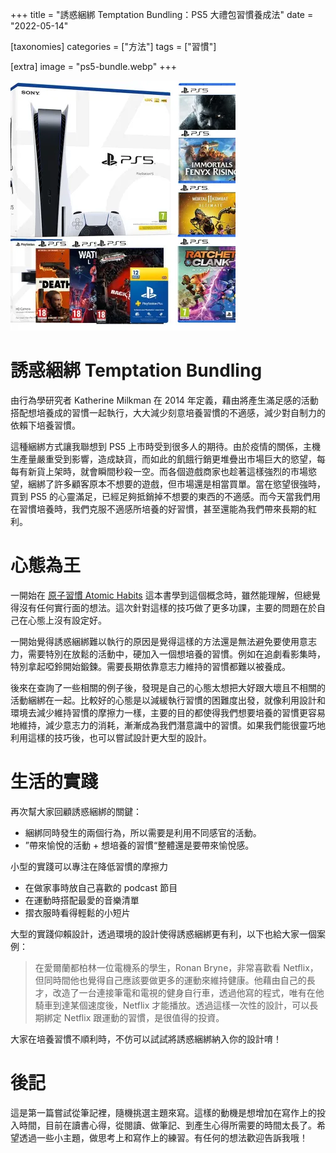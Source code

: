 +++
title = "誘惑綑綁 Temptation Bundling：PS5 大禮包習慣養成法"
date = "2022-05-14"

[taxonomies]
categories = ["方法"]
tags = ["習慣"]

[extra]
image = "ps5-bundle.webp"
+++

![](ps5-bundle.webp)

# 誘惑綑綁 Temptation Bundling

由行為學研究者 Katherine Milkman 在 2014 年定義，藉由將產生滿足感的活動搭配想培養成的習慣一起執行，大大減少刻意培養習慣的不適感，減少對自制力的依賴下培養習慣。

這種綑綁方式讓我聯想到 PS5 上市時受到很多人的期待。由於疫情的關係，主機生產量嚴重受到影響，造成缺貨，而如此的飢餓行銷更堆疊出市場巨大的慾望，每每有新貨上架時，就會瞬間秒殺一空。而各個遊戲商家也趁著這樣強烈的市場慾望，綑綁了許多顧客原本不想要的遊戲，但市場還是相當買單。當在慾望很強時，買到 PS5 的心靈滿足，已經足夠抵銷掉不想要的東西的不適感。而今天當我們用在習慣培養時，我們克服不適感所培養的好習慣，甚至還能為我們帶來長期的紅利。

<!-- more -->

# 心態為王

一開始在 [原子習慣 Atomic Habits](@/reading-notes/atomic-habits/index.md) 這本書學到這個概念時，雖然能理解，但總覺得沒有任何實行面的想法。這次針對這樣的技巧做了更多功課，主要的問題在於自己在心態上沒有設定好。

一開始覺得誘惑綑綁難以執行的原因是覺得這樣的方法還是無法避免要使用意志力，需要特別在放鬆的活動中，硬加入一個想培養的習慣。例如在追劇看影集時，特別拿起啞鈴開始鍛鍊。需要長期依靠意志力維持的習慣都難以被養成。

後來在查詢了一些相關的例子後，發現是自己的心態太想把大好跟大壞且不相關的活動綑綁在一起。比較好的心態是以減緩執行習慣的困難度出發，就像利用設計和環境去減少維持習慣的摩擦力一樣，主要的目的都使得我們想要培養的習慣更容易地維持，減少意志力的消耗，漸漸成為我們潛意識中的習慣。如果我們能很靈巧地利用這樣的技巧後，也可以嘗試設計更大型的設計。

# 生活的實踐
再次幫大家回顧誘惑綑綁的關鍵：
* 綑綁同時發生的兩個行為，所以需要是利用不同感官的活動。
* ”帶來愉悅的活動 + 想培養的習慣“整體還是要帶來愉悅感。

小型的實踐可以專注在降低習慣的摩擦力
* 在做家事時放自己喜歡的 podcast 節目
* 在運動時搭配最愛的音樂清單
* 摺衣服時看得輕鬆的小短片

大型的實踐仰賴設計，透過環境的設計使得誘惑綑綁更有利，以下也給大家一個案例：

> 在愛爾蘭都柏林一位電機系的學生，Ronan Bryne，非常喜歡看 Netflix，但同時間他也覺得自己應該要做更多的運動來維持健康。他藉由自己的長才，改造了一台連接筆電和電視的健身自行車，透過他寫的程式，唯有在他騎車到達某個速度後，Netflix 才能播放。透過這樣一次性的設計，可以長期綁定 Netflix 跟運動的習慣，是很值得的投資。

大家在培養習慣不順利時，不仿可以試試將誘惑綑綁納入你的設計唷！

# 後記

這是第一篇嘗試從筆記裡，隨機挑選主題來寫。這樣的動機是想增加在寫作上的投入時間，目前在讀書心得，從閱讀、做筆記、到產生心得所需要的時間太長了。希望透過一些小主題，做思考上和寫作上的練習。有任何的想法歡迎告訴我哦！
